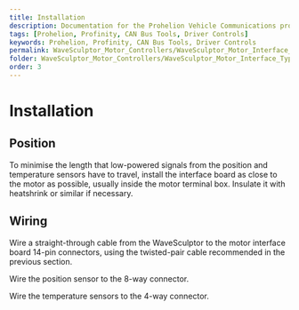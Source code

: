```yaml
---
title: Installation
description: Documentation for the Prohelion Vehicle Communications protocol
tags: [Prohelion, Profinity, CAN Bus Tools, Driver Controls]
keywords: Prohelion, Profinity, CAN Bus Tools, Driver Controls
permalink: WaveSculptor_Motor_Controllers/WaveSculptor_Motor_Interface_Type_7/Installation.html
folder: WaveSculptor_Motor_Controllers/WaveSculptor_Motor_Interface_Type_7
order: 3
---
```


# Installation

## Position

To minimise the length that low-powered signals from the position and temperature sensors have to travel, install the interface board as close to the motor as possible, usually inside the motor terminal box.  Insulate it with heatshrink or similar if necessary.

## Wiring

Wire a straight-through cable from the WaveSculptor to the motor interface board 14-pin connectors, using the twisted-pair cable recommended in the previous section.

Wire the position sensor to the 8-way connector.

Wire the temperature sensors to the 4-way connector.


